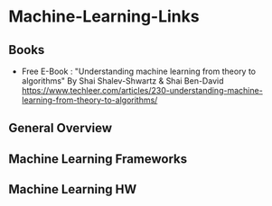 # Machine-Learning-Links

## Books
* Free E-Book : "Understanding machine learning from theory to algorithms" By Shai Shalev-Shwartz & Shai Ben-David
https://www.techleer.com/articles/230-understanding-machine-learning-from-theory-to-algorithms/

## General Overview
## Machine Learning Frameworks
## Machine Learning HW
